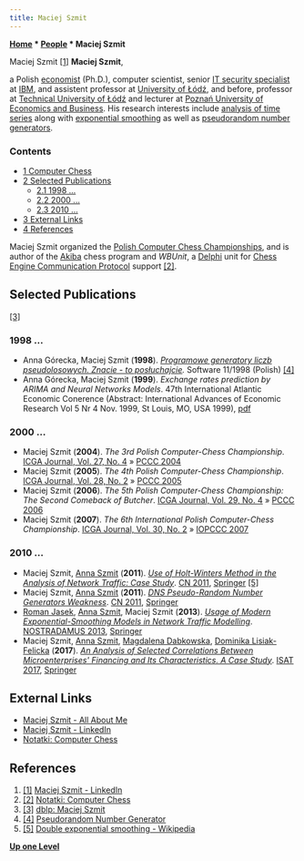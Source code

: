 ```yaml
---
title: Maciej Szmit
---
```

**[Home](Home "Home") \* [People](People "People") \* Maciej Szmit**



 [](https://www.linkedin.com/in/maciejszmit/) Maciej Szmit <a id="cite-note-1" href="#cite-ref-1">[1]</a> 
**Maciej Szmit**,  

a Polish [economist](https://en.wikipedia.org/wiki/Economist) (Ph.D.), computer scientist, senior [IT security specialist](https://en.wikipedia.org/wiki/Computer_security) at [IBM](index.php?title=IBM&action=edit&redlink=1 "IBM (page does not exist)"), and assistent professor at [University of Łódź](https://en.wikipedia.org/wiki/University_of_%C5%81%C3%B3d%C5%BA), 
and before, professor at [Technical University of Łódź](Technical_University_of_%C5%81%C3%B3d%C5%BA "Technical University of Łódź") and lecturer at [Poznań University of Economics and Business](https://en.wikipedia.org/wiki/Pozna%C5%84_University_of_Economics_and_Business). 
His research interests include [analysis of time series](https://en.wikipedia.org/wiki/Time_series#Analysis) along with [exponential smoothing](https://en.wikipedia.org/wiki/Exponential_smoothing) as well as [pseudorandom number generators](Pseudorandom_Number_Generator "Pseudorandom Number Generator").



### Contents


* [1 Computer Chess](#computer-chess)
* [2 Selected Publications](#selected-publications)
	+ [2.1 1998 ...](#1998-...)
	+ [2.2 2000 ...](#2000-...)
	+ [2.3 2010 ...](#2010-...)
* [3 External Links](#external-links)
* [4 References](#references)






Maciej Szmit organized the [Polish Computer Chess Championships](Polish_Computer_Chess_Championship "Polish Computer Chess Championship"), and is author of the [Akiba](index.php?title=Akiba&action=edit&redlink=1 "Akiba (page does not exist)") chess program and *WBUnit*, a [Delphi](Delphi "Delphi") unit for [Chess Engine Communication Protocol](Chess_Engine_Communication_Protocol "Chess Engine Communication Protocol") support <a id="cite-note-2" href="#cite-ref-2">[2]</a>. 



## Selected Publications


<a id="cite-note-3" href="#cite-ref-3">[3]</a>



### 1998 ...


* Anna Górecka, Maciej Szmit (**1998**). *[Programowe generatory liczb pseudolosowych. Znacie - to posłuchajcie](http://maciej.szmit.info/documents/prgr/index.htm).* Software 11/1998 (Polish) <a id="cite-note-4" href="#cite-ref-4">[4]</a>
* Anna Górecka, Maciej Szmit (**1999**). *Exchange rates prediction by ARIMA and Neural Networks Models*. 47th International Atlantic Economic Conerence (Abstract: International Advances of Economic Research Vol 5 Nr 4 Nov. 1999, St Louis, MO, USA 1999), [pdf](http://maciej.szmit.info/documents/annarima.pdf)


### 2000 ...


* Maciej Szmit (**2004**). *The 3rd Polish Computer-Chess Championship*. [ICGA Journal, Vol. 27, No. 4](ICGA_Journal#27_4 "ICGA Journal") » [PCCC 2004](PCCC_2004 "PCCC 2004")
* Maciej Szmit (**2005**). *The 4th Polish Computer-Chess Championship*. [ICGA Journal, Vol. 28, No. 2](ICGA_Journal#28_2 "ICGA Journal") » [PCCC 2005](PCCC_2005 "PCCC 2005")
* Maciej Szmit (**2006**). *The 5th Polish Computer-Chess Championship: The Second Comeback of Butcher*. [ICGA Journal, Vol. 29, No. 4](ICGA_Journal#29_4 "ICGA Journal") » [PCCC 2006](PCCC_2006 "PCCC 2006")
* Maciej Szmit (**2007**). *The 6th International Polish Computer-Chess Championship*. [ICGA Journal, Vol. 30, No. 2](ICGA_Journal#30_2 "ICGA Journal") » [IOPCCC 2007](IOPCCC_2007 "IOPCCC 2007")


### 2010 ...


* Maciej Szmit, [Anna Szmit](https://dblp.uni-trier.de/pers/hd/s/Szmit:Anna) (**2011**). *[Use of Holt-Winters Method in the Analysis of Network Traffic: Case Study](https://link.springer.com/chapter/10.1007/978-3-642-21771-5_24)*. [CN 2011](https://dblp.uni-trier.de/db/conf/cn/cn2011.html), [Springer](https://en.wikipedia.org/wiki/Springer_Science%2BBusiness_Media) <a id="cite-note-5" href="#cite-ref-5">[5]</a>
* Maciej Szmit, [Anna Szmit](https://dblp.uni-trier.de/pers/hd/s/Szmit:Anna) (**2011**). *[DNS Pseudo-Random Number Generators Weakness](https://link.springer.com/chapter/10.1007/978-3-642-21771-5_32)*. [CN 2011](https://dblp.uni-trier.de/db/conf/cn/cn2011.html), [Springer](https://en.wikipedia.org/wiki/Springer_Science%2BBusiness_Media)
* [Roman Jasek](https://dblp.uni-trier.de/pers/hd/j/Jasek:Roman), [Anna Szmit](https://dblp.uni-trier.de/pers/hd/s/Szmit:Anna), Maciej Szmit (**2013**). *[Usage of Modern Exponential-Smoothing Models in Network Traffic Modelling](https://link.springer.com/chapter/10.1007/978-3-319-00542-3_43)*. [NOSTRADAMUS 2013](https://dblp.uni-trier.de/db/conf/nostradamus/nostradamus2013.html), [Springer](https://en.wikipedia.org/wiki/Springer_Science%2BBusiness_Media)
* Maciej Szmit, [Anna Szmit](https://dblp.uni-trier.de/pers/hd/s/Szmit:Anna), [Magdalena Dabkowska](https://dblp.uni-trier.de/pers/hd/d/Dabkowska:Magdalena), [Dominika Lisiak-Felicka](https://dblp.uni-trier.de/pers/hd/l/Lisiak=Felicka:Dominika) (**2017**). *[An Analysis of Selected Correlations Between Microenterprises' Financing and Its Characteristics. A Case Study](https://link.springer.com/chapter/10.1007%2F978-3-319-67223-6_14)*. [ISAT 2017](https://dblp.uni-trier.de/db/conf/isat/isat2017-3.html), [Springer](https://en.wikipedia.org/wiki/Springer_Science%2BBusiness_Media)


## External Links


* [Maciej Szmit - All About Me](http://maciej.szmit.info/Maciej_Szmit_-_about/All_About_Me.html)
* [Maciej Szmit - LinkedIn](https://www.linkedin.com/in/maciejszmit/)
* [Notatki: Computer Chess](http://maciejszmit.blogspot.com/p/szachy-komputerowe.html)


## References


1. <a id="cite-ref-1" href="#cite-note-1">[1]</a> [Maciej Szmit - LinkedIn](https://www.linkedin.com/in/maciejszmit/)
2. <a id="cite-ref-2" href="#cite-note-2">[2]</a> [Notatki: Computer Chess](http://maciejszmit.blogspot.com/p/szachy-komputerowe.html)
3. <a id="cite-ref-3" href="#cite-note-3">[3]</a> [dblp: Maciej Szmit](http://dblp.uni-trier.de/pers/hd/s/Szmit:Maciej)
4. <a id="cite-ref-4" href="#cite-note-4">[4]</a> [Pseudorandom Number Generator](Pseudorandom_Number_Generator "Pseudorandom Number Generator")
5. <a id="cite-ref-5" href="#cite-note-5">[5]</a> [Double exponential smoothing - Wikipedia](https://en.wikipedia.org/wiki/Exponential_smoothing#Double_exponential_smoothing)

**[Up one Level](People "People")**







 
